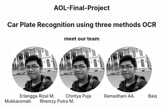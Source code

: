 ## <p align="center"><b>AOL-Final-Project</b> ##
## <p align="center">Car Plate Recognition using three methods OCR ##

### <p align="center"> meet our team ###

<div align="center">
  <img src="https://github.com/Erlangga-stonks/About_me_KebunTehWonosari/blob/main/photos/er.png" width="150px">
  <img src="https://github.com/Erlangga-stonks/About_me_KebunTehWonosari/blob/main/photos/er.png" width="150px">
  <img src="https://github.com/Erlangga-stonks/About_me_KebunTehWonosari/blob/main/photos/er.png" width="150px">
</div>

<tr>
    <th float="left" width="100px">&ensp;&ensp;&ensp;&ensp;&ensp;&ensp;&ensp;Erlangga Rizal M. &ensp;&ensp;&ensp;&ensp; Chintya Puja &ensp;&ensp;&ensp;&ensp;&ensp; Ramadhani AA. &ensp;&ensp;&ensp;&ensp;&ensp; Baiq Mukkaromah &ensp;&ensp;&ensp; Rhemzy Putra M.</th>
</tr>
